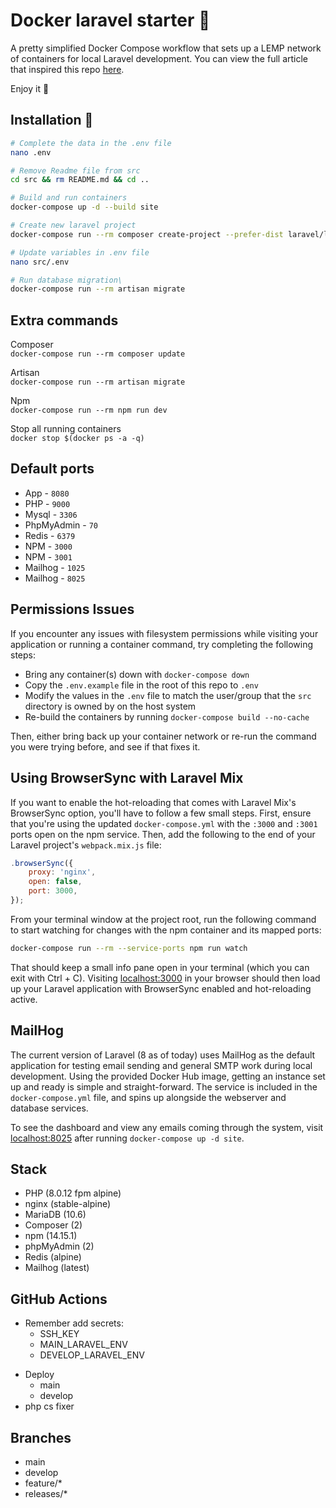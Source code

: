 # Docker laravel starter :whale:
A pretty simplified Docker Compose workflow that sets up a LEMP network of containers for local Laravel development. You can view the full article that inspired this repo [here](https://dev.to/aschmelyun/the-beauty-of-docker-for-local-laravel-development-13c0).

Enjoy it :raised_hands:

## Installation :dash:
```bash
# Complete the data in the .env file
nano .env

# Remove Readme file from src
cd src && rm README.md && cd ..

# Build and run containers
docker-compose up -d --build site

# Create new laravel project
docker-compose run --rm composer create-project --prefer-dist laravel/laravel .

# Update variables in .env file
nano src/.env

# Run database migration\
docker-compose run --rm artisan migrate
```

## Extra commands
Composer\
`docker-compose run --rm composer update`

Artisan\
`docker-compose run --rm artisan migrate`

Npm\
`docker-compose run --rm npm run dev`

Stop all running containers\
`docker stop $(docker ps -a -q)`

## Default ports
- App - `8080`
- PHP - `9000`
- Mysql - `3306`
- PhpMyAdmin - `70`
- Redis - `6379`
- NPM - `3000`
- NPM - `3001`
- Mailhog - `1025`
- Mailhog - `8025`

## Permissions Issues

If you encounter any issues with filesystem permissions while visiting your application or running a container command, try completing the following steps:

- Bring any container(s) down with `docker-compose down`
- Copy the `.env.example` file in the root of this repo to `.env`
- Modify the values in the `.env` file to match the user/group that the `src` directory is owned by on the host system
- Re-build the containers by running `docker-compose build --no-cache`

Then, either bring back up your container network or re-run the command you were trying before, and see if that fixes it.

## Using BrowserSync with Laravel Mix

If you want to enable the hot-reloading that comes with Laravel Mix's BrowserSync option, you'll have to follow a few small steps. First, ensure that you're using the updated `docker-compose.yml` with the `:3000` and `:3001` ports open on the npm service. Then, add the following to the end of your Laravel project's `webpack.mix.js` file:

```javascript
.browserSync({
    proxy: 'nginx',
    open: false,
    port: 3000,
});
```

From your terminal window at the project root, run the following command to start watching for changes with the npm container and its mapped ports:

```bash
docker-compose run --rm --service-ports npm run watch
```

That should keep a small info pane open in your terminal (which you can exit with Ctrl + C). Visiting [localhost:3000](http://localhost:3000) in your browser should then load up your Laravel application with BrowserSync enabled and hot-reloading active.

## MailHog

The current version of Laravel (8 as of today) uses MailHog as the default application for testing email sending and general SMTP work during local development. Using the provided Docker Hub image, getting an instance set up and ready is simple and straight-forward. The service is included in the `docker-compose.yml` file, and spins up alongside the webserver and database services.

To see the dashboard and view any emails coming through the system, visit [localhost:8025](http://localhost:8025) after running `docker-compose up -d site`.

## Stack
- PHP (8.0.12 fpm alpine)
- nginx (stable-alpine)
- MariaDB (10.6)
- Composer (2)
- npm (14.15.1)
- phpMyAdmin (2)
- Redis (alpine)
- Mailhog (latest)

## GitHub Actions
* Remember add secrets:
    - SSH_KEY
    - MAIN_LARAVEL_ENV
    - DEVELOP_LARAVEL_ENV
- Deploy
    - main
    - develop
- php cs fixer

## Branches
- main
- develop
- feature/*
- releases/*
